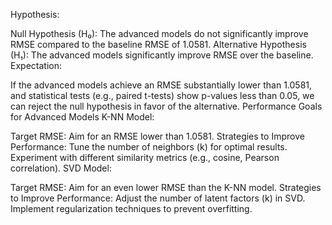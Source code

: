 Hypothesis:

Null Hypothesis (H₀): The advanced models do not significantly improve RMSE compared to the baseline RMSE of 1.0581.
Alternative Hypothesis (H₁): The advanced models significantly improve RMSE over the baseline.
Expectation:

If the advanced models achieve an RMSE substantially lower than 1.0581, and statistical tests (e.g., paired t-tests) show p-values less than 0.05, we can reject the null hypothesis in favor of the alternative.
Performance Goals for Advanced Models
K-NN Model:

Target RMSE: Aim for an RMSE lower than 1.0581.
Strategies to Improve Performance:
Tune the number of neighbors (k) for optimal results.
Experiment with different similarity metrics (e.g., cosine, Pearson correlation).
SVD Model:

Target RMSE: Aim for an even lower RMSE than the K-NN model.
Strategies to Improve Performance:
Adjust the number of latent factors (k) in SVD.
Implement regularization techniques to prevent overfitting.

